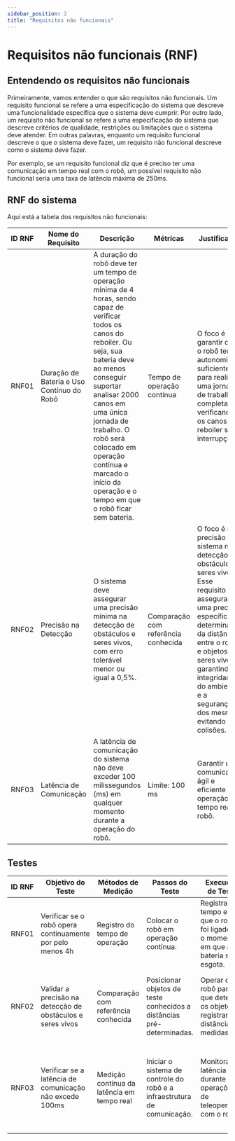 ```yaml
---
sidebar_position: 2
title: "Requisitos não funcionais"
---
```


# Requisitos não funcionais (RNF)

## Entendendo os requisitos não funcionais
Primeiramente, vamos entender o que são requisitos não funcionais. Um requisito funcional se refere a uma especificação do sistema que descreve uma funcionalidade específica que o sistema deve cumprir. Por outro lado, um requisito não funcional se refere a uma especificação do sistema que descreve critérios de qualidade, restrições ou limitações que o sistema deve atender. Em outras palavras, enquanto um requisito funcional descreve o que o sistema deve fazer, um requisito não funcional descreve como o sistema deve fazer.

Por exemplo, se um requisito funcional diz que é preciso ter uma comunicação em tempo real com o robô, um possível requisito não funcional seria uma taxa de latência máxima de 250ms.

## RNF do sistema

Aqui está a tabela dos requisitos não funcionais:

| ID RNF | Nome do Requisito | Descrição | Métricas | Justificativa |
|--------|-------------------|-----------|----------|---------------|
| RNF01  | Duração de Bateria e Uso Contínuo do Robô   | A duração do robô deve ter um tempo de operação mínima de 4 horas, sendo capaz de verificar todos os canos do reboiler. Ou seja, sua bateria deve ao menos conseguir suportar analisar 2000 canos em uma única jornada de trabalho. O robô será colocado em operação contínua e marcado o início da operação e o tempo em que o robô ficar sem bateria. | Tempo de operação contínua       | O foco é garantir que o robô tenha autonomia suficiente para realizar uma jornada de trabalho completa, verificando os canos do reboiler sem interrupções.                                                                                                                                                                                                                                         |
| RNF02  | Precisão na Detecção      | O sistema deve assegurar uma precisão mínima na detecção de obstáculos e seres vivos, com erro tolerável menor ou igual a 0,5%.                                                                 | Comparação com referência conhecida | O foco é na precisão do sistema na detecção de obstáculos e seres vivos. Esse requisito visa assegurar uma precisão específica na determinação da distância entre o robô e objetos ou seres vivos, garantindo a integridade do ambiente e a segurança dos mesmos, evitando colisões. |
| RNF03  | Latência de Comunicação   | A latência de comunicação do sistema não deve exceder 100 milissegundos (ms) em qualquer momento durante a operação do robô.                                                                  | Limite: 100 ms                     | Garantir uma comunicação ágil e eficiente para operação em tempo real do robô.                                                                                                                                                                                                                                                                                                                            |

## Testes

| ID RNF | Objetivo do Teste | Métodos de Medição | Passos do Teste | Execução de Teste | Análise de Resultados | Interpretação dos dados |
|--------|-------------------|--------------------|-----------------|-------------------|-----------------------|-------------------------|
| RNF01  | Verificar se o robô opera continuamente por pelo menos 4h | Registro do tempo de operação | Colocar o robô em operação contínua. | Registrar o tempo em que o robô foi ligado até o momento em que a bateria se esgota.| Comparar o tempo registrado com o requisito de 4 horas. | Apenas será aceito se o tempo de operação contínua for igual ou superior a 4 horas.|
| RNF02  | Validar a precisão na detecção de obstáculos e seres vivos | Comparação com referência conhecida | Posicionar objetos de teste conhecidos a distâncias pré-determinadas. | Operar o robô para que detecte os objetos e registrar as distâncias medidas. | Comparar as medições do robô com as distâncias reais dos objetos. | A detecção deve ter um erro tolerável menor ou igual a 0,5%. |
| RNF03  | Verificar se a latência de comunicação não excede 100ms | Medição contínua da latência em tempo real | Iniciar o sistema de controle do robô e a infraestrutura de comunicação. | Monitorar a latência durante operações de teleoperação com o robô. | Analisar os dados para garantir que a latência não ultrapasse 100ms em nenhum momento. | A latência de comunicação do sistema não deve exceder 100ms durante a operação do robô.|

